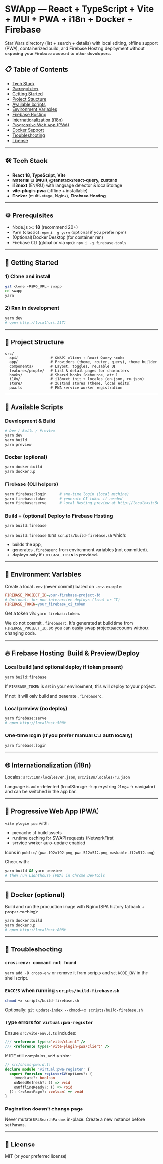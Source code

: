 # SWApp — React + TypeScript + Vite + MUI + PWA + i18n + Docker + Firebase

Star Wars directory (list + search + details) with local editing, offline support (PWA), containerized build, and Firebase Hosting deployment without exposing your Firebase account to other developers.

## 📋 Table of Contents

- [Tech Stack](#-tech-stack)
- [Prerequisites](#-prerequisites)
- [Getting Started](#-getting-started)
- [Project Structure](#-project-structure)
- [Available Scripts](#-available-scripts)
- [Environment Variables](#-environment-variables)
- [Firebase Hosting](#-firebase-hosting)
- [Internationalization (i18n)](#-internationalization-i18n)
- [Progressive Web App (PWA)](#-progressive-web-app-pwa)
- [Docker Support](#-docker-support)
- [Troubleshooting](#-troubleshooting)
- [License](#-license)

---

## 🛠 Tech Stack

- **React 18**, **TypeScript**, **Vite**
- **Material UI (MUI)**, **@tanstack/react-query**, **zustand**
- **i18next** (EN/RU) with language detector & localStorage
- **vite-plugin-pwa** (offline + installable)
- **Docker** (multi-stage, Nginx), **Firebase Hosting**

---

## ⚙️ Prerequisites

- Node.js **>= 18** (recommend 20+)
- Yarn (classic): `npm i -g yarn` (optional if you prefer npm)
- (Optional) Docker Desktop (for container run)
- Firebase CLI (global or via `npx`): `npm i -g firebase-tools`

---

## 🚀 Getting Started

### 1) Clone and install

```bash
git clone <REPO_URL> swapp
cd swapp
yarn
```

### 2) Run in development

```bash
yarn dev
# open http://localhost:5173
```

---

## 📁 Project Structure

```
src/
  api/               # SWAPI client + React Query hooks
  app/               # Providers (theme, router, query), theme builder
  components/        # Layout, toggles, reusable UI
  features/people/   # List & detail pages for characters
  hooks/             # Shared hooks (debounce, etc.)
  i18n/              # i18next init + locales (en.json, ru.json)
  store/             # zustand stores (theme, local edits)
  pwa.ts             # PWA service worker registration
```

---

## 📜 Available Scripts

### Development & Build
```bash
# Dev / Build / Preview
yarn dev
yarn build
yarn preview
```

### Docker (optional)
```bash
yarn docker:build
yarn docker:up
```

### Firebase (CLI helpers)
```bash
yarn firebase:login      # one-time login (local machine)
yarn firebase:token      # generate CI token if needed
yarn firebase:serve      # local Hosting preview at http://localhost:5000
```

### Build + (optional) Deploy to Firebase Hosting
```bash
yarn build:firebase
```

`yarn build:firebase` runs `scripts/build-firebase.sh` which:
- builds the app,
- generates `.firebaserc` from environment variables (not committed),
- deploys only if `FIREBASE_TOKEN` is provided.

---

## 🔐 Environment Variables

Create a local `.env` (never commit) based on `.env.example`:

```ini
FIREBASE_PROJECT_ID=your-firebase-project-id
# Optional: for non-interactive deploys (local or CI)
FIREBASE_TOKEN=your_firebase_ci_token
```

Get a token via: `yarn firebase:token`.

We do not commit `.firebaserc`. It's generated at build time from `FIREBASE_PROJECT_ID`, so you can easily swap projects/accounts without changing code.

---

## 🔥 Firebase Hosting: Build & Preview/Deploy

### Local build (and optional deploy if token present)
```bash
yarn build:firebase
```

If `FIREBASE_TOKEN` is set in your environment, this will deploy to your project.

If not, it will only build and generate `.firebaserc`.

### Local preview (no deploy)
```bash
yarn firebase:serve
# open http://localhost:5000
```

### One-time login (if you prefer manual CLI auth locally)
```bash
yarn firebase:login
```

---

## 🌐 Internationalization (i18n)

Locales: `src/i18n/locales/en.json`, `src/i18n/locales/ru.json`

Language is auto-detected (localStorage → querystring `?lng=` → navigator) and can be switched in the app bar.

---

## 📱 Progressive Web App (PWA)

`vite-plugin-pwa` with:
- precache of build assets
- runtime caching for SWAPI requests (NetworkFirst)
- service worker auto-update enabled

Icons in `public/` (`pwa-192x192.png`, `pwa-512x512.png`, `maskable-512x512.png`)

Check with:
```bash
yarn build && yarn preview
# then run Lighthouse (PWA) in Chrome DevTools
```

---

## 🐳 Docker (optional)

Build and run the production image with Nginx (SPA history fallback + proper caching):

```bash
yarn docker:build
yarn docker:up
# open http://localhost:8080
```

---

## 🔧 Troubleshooting

### `cross-env: command not found`
`yarn add -D cross-env` or remove it from scripts and set `NODE_ENV` in the shell script.

### `EACCES` when running `scripts/build-firebase.sh`
```bash
chmod +x scripts/build-firebase.sh
```
Optionally: `git update-index --chmod=+x scripts/build-firebase.sh`

### Type errors for `virtual:pwa-register`
Ensure `src/vite-env.d.ts` includes:
```typescript
/// <reference types="vite/client" />
/// <reference types="vite-plugin-pwa/client" />
```

If IDE still complains, add a shim:
```typescript
// src/shims-pwa.d.ts
declare module 'virtual:pwa-register' {
  export function registerSW(options?: {
    immediate?: boolean
    onNeedRefresh?: () => void
    onOfflineReady?: () => void
  }): (reloadPage?: boolean) => void
}
```

### Pagination doesn't change page
Never mutate `URLSearchParams` in-place. Create a new instance before `setParams`.

---

## 📄 License

MIT (or your preferred license)